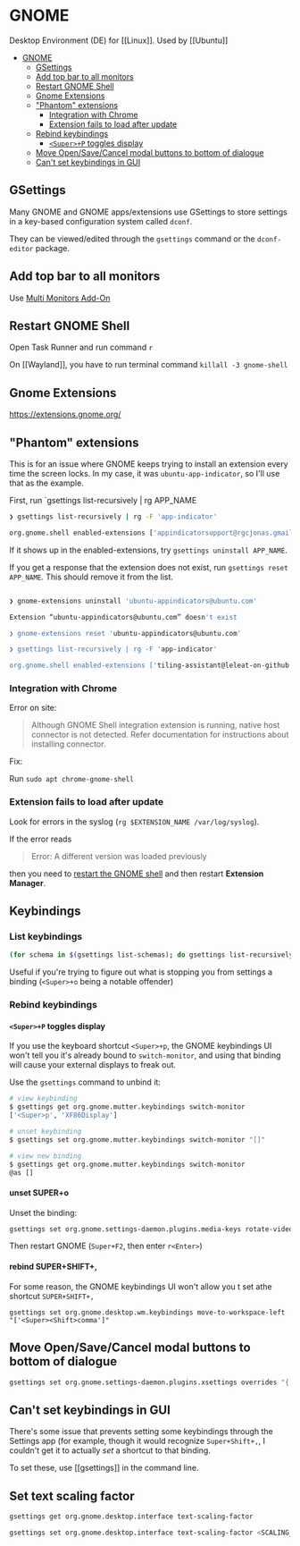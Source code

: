 # GNOME

Desktop Environment (DE) for [[Linux]]. Used by [[Ubuntu]]

- [GNOME](#gnome)
  - [GSettings](#gsettings)
  - [Add top bar to all monitors](#add-top-bar-to-all-monitors)
  - [Restart GNOME Shell](#restart-gnome-shell)
  - [Gnome Extensions](#gnome-extensions)
  - ["Phantom" extensions](#phantom-extensions)
    - [Integration with Chrome](#integration-with-chrome)
    - [Extension fails to load after update](#extension-fails-to-load-after-update)
  - [Rebind keybindings](#rebind-keybindings)
    - [`<Super>+P` toggles display](#superp-toggles-display)
  - [Move Open/Save/Cancel modal buttons to bottom of dialogue](#move-opensavecancel-modal-buttons-to-bottom-of-dialogue)
  - [Can't set keybindings in GUI](#cant-set-keybindings-in-gui)

## GSettings

Many GNOME and GNOME apps/extensions use GSettings to store settings in a key-based configuration system called `dconf`.

They can be viewed/edited through the `gsettings` command or the `dconf-editor` package.

## Add top bar to all monitors

Use [Multi Monitors Add-On](https://github.com/realh/multi-monitors-add-on)

## Restart GNOME Shell

Open Task Runner and run command `r`

On [[Wayland]], you have to run terminal command `killall -3 gnome-shell`

## Gnome Extensions

<https://extensions.gnome.org/>

## "Phantom" extensions

This is for an issue where GNOME keeps trying to install an extension every time the screen locks. In my case, it was
`ubuntu-app-indicator`, so I'll use that as the example.

First, run `gsettings list-recursively | rg APP_NAME

```bash
❯ gsettings list-recursively | rg -F 'app-indicator'

org.gnome.shell enabled-extensions ['appindicatorsupport@rgcjonas.gmail.com', 'tiling-assistant@leleat-on-github', 'desktop-icons@csoriano', 'ubuntu-appindicators@ubuntu.com', 'panelScroll@sun.wxg@gmail.com', 'touchpad-indicator@orangeshirt', 'gestureImprovements@gestures', 'workspace-switch-wraparound@theychx.org', 'multi-monitors-add-on@spin83', 'impatience@gfxmonk.net', 'trayIconsReloaded@selfmade.pl', 'babar@fthx', 'ubuntu-dock@ubuntu.com', 'walkpaper@walkpaper.blinkbp.github.com', 'user-theme@gnome-shell-extensions.gcampax.github.com', 'places-menu@gnome-shell-extensions.gcampax.github.com', 'sound-output-device-chooser@kgshank.net', 'caffeine@patapon.info', 'cpupower@mko-sl.de', 'horizontal-workspace-indicator@tty2.io']
```

If it shows up in the enabled-extensions, try `gsettings uninstall APP_NAME`.

If you get a response that the extension does not exist, run `gsettings reset APP_NAME`. This should remove it from the
list.

```bash

❯ gnome-extensions uninstall 'ubuntu-appindicators@ubuntu.com'

Extension “ubuntu-appindicators@ubuntu.com” doesn't exist

❯ gnome-extensions reset 'ubuntu-appindicators@ubuntu.com'

❯ gsettings list-recursively | rg -F 'app-indicator'

org.gnome.shell enabled-extensions ['tiling-assistant@leleat-on-github', 'desktop-icons@csoriano', 'panelScroll@sun.wxg@gmail.com', 'touchpad-indicator@orangeshirt', 'gestureImprovements@gestures', 'workspace-switch-wraparound@theychx.org', 'multi-monitors-add-on@spin83', 'impatience@gfxmonk.net', 'trayIconsReloaded@selfmade.pl', 'babar@fthx', 'ubuntu-dock@ubuntu.com', 'walkpaper@walkpaper.blinkbp.github.com', 'user-theme@gnome-shell-extensions.gcampax.github.com', 'places-menu@gnome-shell-extensions.gcampax.github.com', 'sound-output-device-chooser@kgshank.net', 'caffeine@patapon.info', 'cpupower@mko-sl.de', 'horizontal-workspace-indicator@tty2.io']
```

### Integration with Chrome

Error on site:

> Although GNOME Shell integration extension is running, native host connector is not detected. Refer documentation for instructions about installing connector.

Fix:

Run `sudo apt chrome-gnome-shell`

### Extension fails to load after update

Look for errors in the syslog (`rg $EXTENSION_NAME /var/log/syslog`).

If the error reads

> Error: A different version was loaded previously

then you need to [restart the GNOME shell](#restart-gnome-shell) and then restart **Extension Manager**.

## Keybindings

### List keybindings

```bash
(for schema in $(gsettings list-schemas); do gsettings list-recursively $schema; done) | rg 'keybindings'
```

Useful if you're trying to figure out what is stopping you from settings a binding (`<Super>+o` being a notable
offender)

### Rebind keybindings

#### `<Super>+P` toggles display

If you use the keyboard shortcut `<Super>+p`, the GNOME keybindings UI won't tell you it's already bound to
`switch-monitor`, and using that binding will cause your external displays to freak out.

Use the `gsettings` command to unbind it:

```bash
# view keybinding
$ gsettings get org.gnome.mutter.keybindings switch-monitor
['<Super>p', 'XF86Display']

# unset keybinding
$ gsettings set org.gnome.mutter.keybindings switch-monitor "[]"

# view new binding
$ gsettings get org.gnome.mutter.keybindings switch-monitor     
@as []

```

#### unset SUPER+o

Unset the binding:

```bash
gsettings set org.gnome.settings-daemon.plugins.media-keys rotate-video-lock-static []
```

Then restart GNOME (`Super+F2`, then enter `r<Enter>`)

#### rebind SUPER+SHIFT+,

For some reason, the GNOME keybindings UI won't allow you t set athe shortcut `SUPER+SHIFT+,`

`gsettings set org.gnome.desktop.wm.keybindings move-to-workspace-left "['<Super><Shift>comma']"`

## Move Open/Save/Cancel modal buttons to bottom of dialogue

```bash
gsettings set org.gnome.settings-daemon.plugins.xsettings overrides "{'Gtk/DialogsUseHeader':<0>}"
```

## Can't set keybindings in GUI

There's some issue that prevents setting some keybindings through the Settings app (for example, though it would
recognize `Super+Shift+,`, I couldn't get it to actually _set_ a shortcut to that binding.

To set these, use [[gsettings]] in the command line.

## Set text scaling factor

```bash
gsettings get org.gnome.desktop.interface text-scaling-factor

gsettings set org.gnome.desktop.interface text-scaling-factor <SCALING_FACTOR>
```
